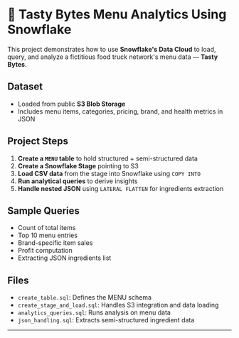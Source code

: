 # 🍔 Tasty Bytes Menu Analytics Using Snowflake

This project demonstrates how to use **Snowflake's Data Cloud** to load, query, and analyze a fictitious food truck network's menu data — **Tasty Bytes**.

## Dataset

- Loaded from public **S3 Blob Storage**
- Includes menu items, categories, pricing, brand, and health metrics in JSON

## Project Steps

1. **Create a `MENU` table** to hold structured + semi-structured data
2. **Create a Snowflake Stage** pointing to S3
3. **Load CSV data** from the stage into Snowflake using `COPY INTO`
4. **Run analytical queries** to derive insights
5. **Handle nested JSON** using `LATERAL FLATTEN` for ingredients extraction

## Sample Queries

- Count of total items
- Top 10 menu entries
- Brand-specific item sales
- Profit computation
- Extracting JSON ingredients list

## Files

- `create_table.sql`: Defines the MENU schema
- `create_stage_and_load.sql`: Handles S3 integration and data loading
- `analytics_queries.sql`: Runs analysis on menu data
- `json_handling.sql`: Extracts semi-structured ingredient data

---

